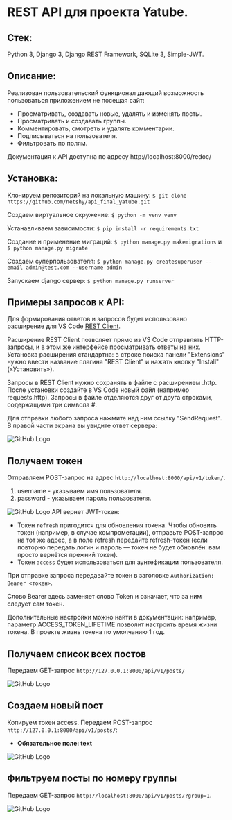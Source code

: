 # REST API для проекта Yatube.

## Стек:
Python 3, Django 3, Django REST Framework, SQLite 3, Simple-JWT.

## Описание:
Реализован пользовательский функционал дающий возможность пользоваться приложением не посещая сайт:
*	Просматривать, создавать новые, удалять и изменять посты.
*	Просматривать и создавать группы.
*	Комментировать, смотреть и удалять комментарии.
*	Подписываться на пользователя.
*	Фильтровать по полям.

Документация к API доступна по адресу http://localhost:8000/redoc/

## Установка:
Клонируем репозиторий на локальную машину:
```$ git clone https://github.com/netshy/api_final_yatube.git```

Создаем виртуальное окружение:
```$ python -m venv venv```

Устанавливаем зависимости:
```$ pip install -r requirements.txt```

Создание и применение миграций:
```$ python manage.py makemigrations``` и ```$ python manage.py migrate```

Создаем суперпользователя:
```$ python manage.py createsuperuser --email admin@test.com --username admin```

Запускаем django сервер:
```$ python manage.py runserver```

## Примеры запросов к API:
Для формирования ответов и запросов будет использовано расширение для VS Code [REST Client](https://marketplace.visualstudio.com/items?itemName=humao.rest-client).

Расширение REST Client позволяет прямо из VS Code отправлять HTTP-запросы, и в этом же интерфейсе просматривать ответы на них. Установка расширения стандартна: в строке поиска панели "Extensions" нужно ввести название плагина "REST Client" и нажать кнопку "Install" («Установить»).

Запросы в REST Client нужно сохранять в файле с расширением .http. После установки создайте в VS Code новый файл (например requests.http). Запросы в файле отделяются друг от друга строками, содержащими три символа #.

Для отправки любого запроса нажмите над ним ссылку "SendRequest". В правой части экрана вы увидите ответ сервера:

![GitHub Logo](/images/окно_вскод.jpg)

## Получаем токен
Отправляем POST-запрос на адрес `http://localhost:8000/api/v1/token/`.
1.	username - указываем имя пользователя.
1.	password - указываем пароль пользователя.

![GitHub Logo](/images/токен.jpg)
API вернет JWT-токен:
*	Токен ```refresh``` пригодится для обновления токена. Чтобы обновить токен (например, в случае компрометации), отправьте POST-запрос на тот же адрес, а в поле refresh передайте refresh-токен (если повторно передать логин и пароль — токен не будет обновлён: вам просто вернётся прежний токен).
*	Токен ```access``` будет использоваться для аунтефикации пользователя.

При отправке запроса передавайте токен в заголовке `Authorization: Bearer <токен>`.

Слово Bearer здесь заменяет слово Token и означает, что за ним следует сам токен.

Дополнительные настройки можно найти в документации: например, параметр ACCESS_TOKEN_LIFETIME позволит настроить время жизни токена. В проекте жизнь токена по умолчанию 1 год.

## Получаем список всех постов
Передаем GET-запрос `http://127.0.0.1:8000/api/v1/posts/`

![GitHub Logo](/images/посты.jpg)

## Создаем новый пост
Копируем токен access. Передаем POST-запрос `http://127.0.0.1:8000/api/v1/posts/`:
*	**Обязательное поле: text**

![GitHub Logo](/images/новый_пост.jpg)

## Фильтруем посты по номеру группы
Передаем GET-запрос `http://localhost:8000/api/v1/posts/?group=1`.

![GitHub Logo](/images/фильтр_по_группе.jpg)
